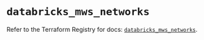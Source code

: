 # `databricks_mws_networks`

Refer to the Terraform Registry for docs: [`databricks_mws_networks`](https://registry.terraform.io/providers/databricks/databricks/1.38.0/docs/resources/mws_networks).
